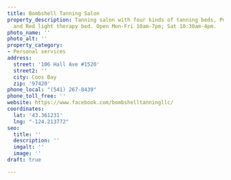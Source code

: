 ```yaml
---
title: Bombshell Tanning Salon
property_description: Tanning salon with four kinds of tanning beds, Pura spray tan,
  and Red light therapy bed. Open Mon-Fri 10am-7pm; Sat 10:30am-4pm.
photo_name: ''
photo_alt: ''
property_category:
- Personal services
address:
  street: '106 Hall Ave #1520'
  street2: ''
  city: Coos Bay
  zip: '97420'
phone_local: "(541) 267-8439"
phone_toll_free: ''
website: https://www.facebook.com/bombshelltanningllc/
coordinates:
  lat: '43.361231'
  lng: "-124.213772"
seo:
  title: ''
  description: ''
  imgalt: ''
  image: ''
draft: true

---
```

